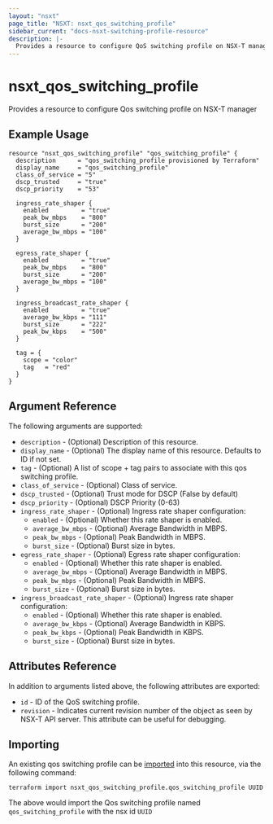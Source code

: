 ```yaml
---
layout: "nsxt"
page_title: "NSXT: nsxt_qos_switching_profile"
sidebar_current: "docs-nsxt-switching-profile-resource"
description: |-
  Provides a resource to configure QoS switching profile on NSX-T manager
---
```


# nsxt_qos_switching_profile

Provides a resource to configure Qos switching profile on NSX-T manager

## Example Usage

```hcl
resource "nsxt_qos_switching_profile" "qos_switching_profile" {
  description      = "qos_switching_profile provisioned by Terraform"
  display_name     = "qos_switching_profile"
  class_of_service = "5"
  dscp_trusted     = "true"
  dscp_priority    = "53"

  ingress_rate_shaper {
    enabled         = "true"
    peak_bw_mbps    = "800"
    burst_size      = "200"
    average_bw_mbps = "100"
  }

  egress_rate_shaper {
    enabled         = "true"
    peak_bw_mbps    = "800"
    burst_size      = "200"
    average_bw_mbps = "100"
  }

  ingress_broadcast_rate_shaper {
    enabled         = "true"
    average_bw_kbps = "111"
    burst_size      = "222"
    peak_bw_kbps    = "500"
  }

  tag = {
    scope = "color"
    tag   = "red"
  }
}
```

## Argument Reference

The following arguments are supported:

* `description` - (Optional) Description of this resource.
* `display_name` - (Optional) The display name of this resource. Defaults to ID if not set.
* `tag` - (Optional) A list of scope + tag pairs to associate with this qos switching profile.
* `class_of_service` - (Optional) Class of service.
* `dscp_trusted` - (Optional) Trust mode for DSCP (False by default)
* `dscp_priority` - (Optional) DSCP Priority (0-63)
* `ingress_rate_shaper` - (Optional) Ingress rate shaper configuration:
  * `enabled` - (Optional) Whether this rate shaper is enabled.
  * `average_bw_mbps` - (Optional) Average Bandwidth in MBPS.
  * `peak_bw_mbps` - (Optional) Peak Bandwidth in MBPS.
  * `burst_size` - (Optional) Burst size in bytes.
* `egress_rate_shaper` - (Optional) Egress rate shaper configuration:
  * `enabled` - (Optional) Whether this rate shaper is enabled.
  * `average_bw_mbps` - (Optional) Average Bandwidth in MBPS.
  * `peak_bw_mbps` - (Optional) Peak Bandwidth in MBPS.
  * `burst_size` - (Optional) Burst size in bytes.
* `ingress_broadcast_rate_shaper` - (Optional) Ingress rate shaper configuration:
  * `enabled` - (Optional) Whether this rate shaper is enabled.
  * `average_bw_kbps` - (Optional) Average Bandwidth in KBPS.
  * `peak_bw_kbps` - (Optional) Peak Bandwidth in KBPS.
  * `burst_size` - (Optional) Burst size in bytes.



## Attributes Reference

In addition to arguments listed above, the following attributes are exported:

* `id` - ID of the QoS switching profile.
* `revision` - Indicates current revision number of the object as seen by NSX-T API server. This attribute can be useful for debugging.


## Importing

An existing qos switching profile can be [imported][docs-import] into this resource, via the following command:

[docs-import]: /docs/import/index.html

```
terraform import nsxt_qos_switching_profile.qos_switching_profile UUID
```

The above would import the Qos switching profile named `qos_switching_profile` with the nsx id `UUID`
